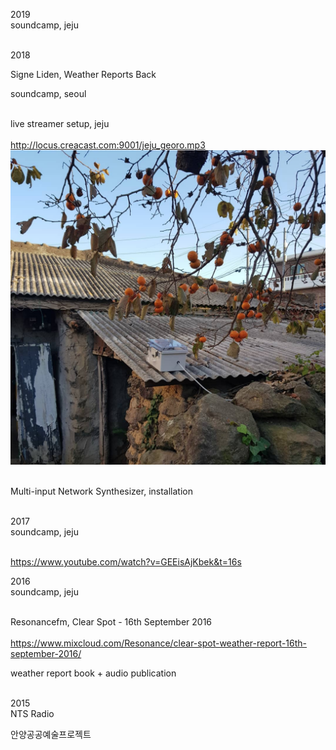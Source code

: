 2019<br>
soundcamp, jeju <br><br>

2018<br>

Signe Liden, Weather Reports Back

soundcamp, seoul  <br><br>

live streamer setup, jeju<br><br>
http://locus.creacast.com:9001/jeju_georo.mp3
<img src="../img/jeju_streamer.png"><br><br>

Multi-input Network Synthesizer, installation<br><br> 

2017<br>
soundcamp, jeju<br><br>

https://www.youtube.com/watch?v=GEEisAjKbek&t=16s

2016<br>
soundcamp, jeju<br><br>

Resonancefm, Clear Spot - 16th September 2016 <br><br>
https://www.mixcloud.com/Resonance/clear-spot-weather-report-16th-september-2016/


weather report book + audio publication<br><br>

2015<br>
NTS Radio<br>

안양공공예술프로젝트 

